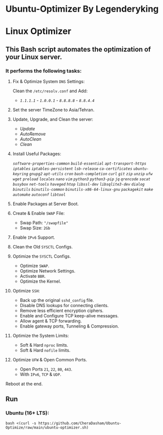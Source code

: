 # Ubuntu-Optimizer By Legenderyking
# Linux Optimizer

## This Bash script automates the optimization of your Linux server.
### It performs the following tasks:


1. Fix & Optimize System `DNS` Settings:

    Clean the `/etc/resolv.conf` and Add:
    - _`1.1.1.1`_  - _`1.0.0.1`_  - _`8.8.8.8`_  - _`8.8.4.4`_
    
    
2. Set the server TimeZone to Asia/Tehran.
    

3. Update, Upgrade, and Clean the server:
    - _Update_
    - _AutoRemove_
    - _AutoClean_
    - _Clean_


4. Install Useful Packages:

    _`software-properties-common`_ _`build-essential`_ _`apt-transport-https`_ _`iptables`_ _`iptables-persistent`_ _`lsb-release`_ _`ca-certificates`_ _`ubuntu-keyring`_ _`gnupg2`_ _`apt-utils`_ _`cron`_ _`bash-completion`_ _`curl`_ _`git`_ _`zip`_ _`unzip`_ _`ufw`_ _`wget`_ _`preload`_ _`locales`_ _`nano`_ _`vim`_ _`python3`_ _`python3-pip`_ _`jq`_ _`qrencode`_ _`socat`_ _`busybox`_ _`net-tools`_ _`haveged`_ _`htop`_ _`libssl-dev`_ _`libsqlite3-dev`_ _`dialog`_ _`binutils`_ _`binutils-common`_ _`binutils-x86-64-linux-gnu`_ _`packagekit`_ _`make`_ _`automake`_ _`autoconf`_ _`libtool`_

    
5. Enable Packages at Server Boot.


6. Create & Enable `SWAP` File:
    - Swap Path: `"/swapfile"`
    - Swap Size: `2Gb`


7. Enable `IPv6` Support.


8. Clean the Old `SYSCTL` Configs.


9. Optimize the `SYSCTL` Configs.
    - Optimize `SWAP`.
    - Optimize Network Settings.
    - Activate `BBR`.
    - Optimize the Kernel.

    
10. Optimize `SSH`:
    - Back up the original `sshd_config` file.
    - Disable DNS lookups for connecting clients.
    - Remove less efficient encryption ciphers.
    - Enable and Configure TCP keep-alive messages.
    - Allow agent & TCP forwarding.
    - Enable gateway ports, Tunneling & Compression.
    

11. Optimize the System Limits:
    - Soft & Hard `nproc` limits.
    - Soft & Hard `nofile` limits.
    
    
12. Optimize `UFW` & Open Common Ports.
    - Open Ports `21`, `22`, `80`, `443`.
    - With `IPv6`, `TCP` & `UDP`.

    
Reboot at the end.


## Run
### Ubuntu (16+ LTS):
```
bash <(curl -s https://github.com/CheraDasham/Ubuntu-Optimize/raw/main/ubuntu-optimizer.sh)
```
